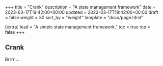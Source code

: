 +++
title = "Crank"
description = "A state management framework"
date = 2023-03-17T19:42:00+00:00
updated = 2023-03-17T19:42:00+00:00
draft = false
weight = 30
sort_by = "weight"
template = "docs/page.html"

[extra]
lead = "A simple state management framework."
toc = true
top = false
+++

## Crank

Brrrr....
